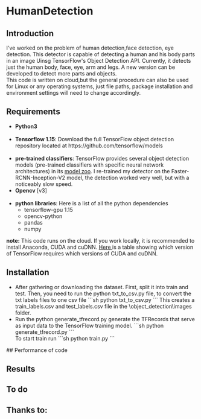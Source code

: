 # HumanDetection

## Introduction
I've worked on the problem of human detection,face detection, eye detection. This detector is capable of detecting a human and his body parts in an image Uinsg TensorFlow's Object Detection API. Currently, it detects just the human body, face, eye, arm and legs. A new version can be developed to detect more parts and objects. <br>This code is written on cloud,but the general procedure can also be used for Linux or any operating systems, just file paths, package installation and environment settings will need to change accordingly.

## Requirements
<ul>
<li><b>Python3</b></li> <br>
<li><b>Tensorflow 1.15</b>: Download the full TensorFlow object detection repository located at https://github.com/tensorflow/models</li> <br>
<li><b>pre-trained classifiers</b>: TensorFlow provides several object detection models (pre-trained classifiers with specific neural network architectures) in its <a href="https://github.com/tensorflow/models/blob/master/research/object_detection/g3doc/detection_model_zoo.md">model zoo</a>. I re-trained my detector on the Faster-RCNN-Inception-V2 model, the detection worked very well, but with a noticeably slow speed. </li>
<li><b>Opencv</b> [v3]</li> <br>
<li><b>python libraries</b>: Here is a list of all the python dependencies
  <ul><li>tensorflow-gpu 1.15</li>
  <li>opencv-python</li>
  <li>pandas</li>
  <li>numpy</li>
  </ul>
  </ll>

</ul>
<b>note:</b> This code runs on the cloud. If you work locally, it is recommended to install Anaconda, CUDA and cuDNN. <a href="https://www.tensorflow.org/install/source#tested_build_configurations"> Here </a> is a table showing which version of TensorFlow requires which versions of CUDA and cuDNN.

## Installation
<ul><li>After gathering or downloading the dataset. First, split  it into train and test. Then, you need to run the python txt_to_csv.py file, to convert the txt labels files to one csv file 
  ```sh 
  python txt_to_csv.py
  ```
   This creates a train_labels.csv and test_labels.csv file in the \object_detection\images folder.
  </li>
  <li>Run the python generate_tfrecord.py generate the TFRecords that serve as input data to the TensorFlow training model.
  ```sh 
  python generate_tfrecord.py
  ```
  </li>
  <il>To start train run
    ```sh 
  python train.py
  ```
    </li>
  
  </ul>
## Performance of code

## Results

## To do 

## Thanks to:
